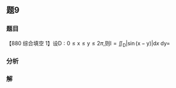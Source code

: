 ## 题9
### 题目
【880 综合填空 1】设$\mathrm{D} : 0 \leq  \mathrm{x} \leq  \mathrm{y} \leq  {2\pi }$,则$\mathrm{I} = {\iint }_{\mathrm{D}}| {\sin ( {\mathrm{x} - \mathrm{y}}) }| \mathrm{d}x\mathrm{\;d}\mathrm{y} =$
### 分析

### 解